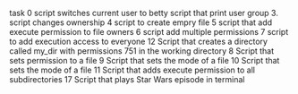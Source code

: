 task 0 script switches current user to betty
script that print user group
3. script changes ownership
4 script to create empry file
5 script that add execute permission to file owners
6 script add multiple permissions 
7 script to add execution access to everyone
12 Script that creates a directory called my_dir with permissions 751 in the working directory
8 Script that sets permission to a file
9 Script that sets the mode of a file
10 Script that sets the mode of a file
11 Script that adds execute permission to all subdirectories
17 Script that plays Star Wars episode in terminal
